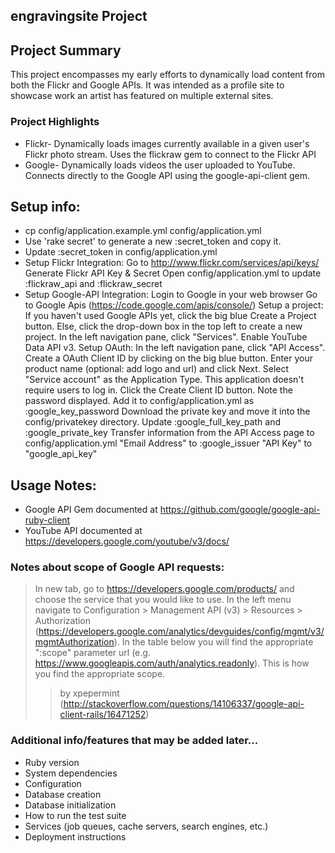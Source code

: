 ## engravingsite Project

## Project Summary
This project encompasses my early efforts to dynamically load content from both the Flickr and Google APIs. It was intended as a profile site to showcase work an artist has featured on multiple external sites.

### Project Highlights
* Flickr- Dynamically loads images currently available in a given user's Flickr photo stream. Uses the flickraw gem to connect to the Flickr API
* Google- Dynamically loads videos the user uploaded to YouTube. Connects directly to the Google API using the google-api-client gem.


## Setup info:

* cp config/application.example.yml config/application.yml
* Use 'rake secret' to generate a new :secret_token and copy it.
* Update :secret_token in config/application.yml
* Setup Flickr Integration:
        Go to http://www.flickr.com/services/api/keys/
        Generate Flickr API Key & Secret
        Open config/application.yml to update :flickraw_api and :flickraw_secret
* Setup Google-API Integration:
        Login to Google in your web browser
        Go to Google Apis (https://code.google.com/apis/console/) 
        Setup a project:
            If you haven't used Google APIs yet, click the big blue Create a Project button.
            Else, click the drop-down box in the top left to create a new project.
        In the left navigation pane, click "Services". Enable YouTube Data API v3.
        Setup OAuth:
            In the left navigation pane, click "API Access". 
            Create a OAuth Client ID by clicking on the big blue button.
            Enter your product name (optional: add logo and url) and click Next.
            Select "Service account" as the Application Type. This application doesn't require users to log in.
            Click the Create Client ID button.
            Note the password displayed. Add it to config/application.yml as :google_key_password
            Download the private key and move it into the config/privatekey directory. Update :google_full_key_path and :google_private_key
        Transfer information from the API Access page to config/application.yml
            "Email Address" to :google_issuer
            "API Key" to "google_api_key"

## Usage Notes:
* Google API Gem documented at https://github.com/google/google-api-ruby-client
* YouTube API documented at https://developers.google.com/youtube/v3/docs/

### Notes about scope of Google API requests:
> In new tab, go to https://developers.google.com/products/ and choose the service that you would like to use. In the left menu navigate to Configuration > Management API (v3) > Resources > Authorization (https://developers.google.com/analytics/devguides/config/mgmt/v3/mgmtAuthorization). In the table below you will find the appropriate ":scope" parameter url (e.g. https://www.googleapis.com/auth/analytics.readonly). This is how you find the appropriate scope.
> > by xpepermint (http://stackoverflow.com/questions/14106337/google-api-client-rails/16471252)

###  Additional info/features that may be added later...
* Ruby version
* System dependencies
* Configuration
* Database creation
* Database initialization
* How to run the test suite
* Services (job queues, cache servers, search engines, etc.)
* Deployment instructions



